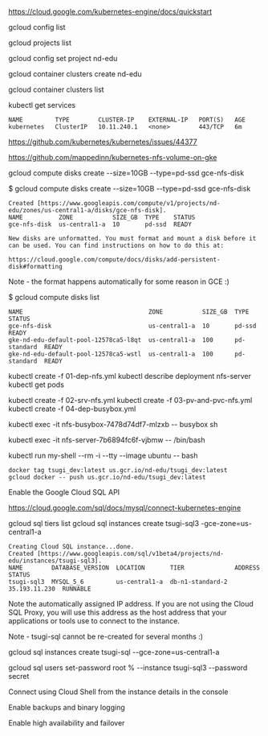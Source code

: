 
https://cloud.google.com/kubernetes-engine/docs/quickstart

gcloud config list

gcloud projects list

gcloud config set project nd-edu

gcloud container clusters create nd-edu

gcloud container clusters list

kubectl get services

    NAME         TYPE        CLUSTER-IP    EXTERNAL-IP   PORT(S)   AGE
    kubernetes   ClusterIP   10.11.240.1   <none>        443/TCP   6m


https://github.com/kubernetes/kubernetes/issues/44377

https://github.com/mappedinn/kubernetes-nfs-volume-on-gke

gcloud compute disks create --size=10GB --type=pd-ssd gce-nfs-disk

$ gcloud compute disks create --size=10GB --type=pd-ssd gce-nfs-disk

    Created [https://www.googleapis.com/compute/v1/projects/nd-edu/zones/us-central1-a/disks/gce-nfs-disk].
    NAME          ZONE           SIZE_GB  TYPE    STATUS
    gce-nfs-disk  us-central1-a  10       pd-ssd  READY
    
    New disks are unformatted. You must format and mount a disk before it
    can be used. You can find instructions on how to do this at:
    
    https://cloud.google.com/compute/docs/disks/add-persistent-disk#formatting

Note - the format happens automatically for some reason in GCE :)

$ gcloud compute disks list

    NAME                                   ZONE           SIZE_GB  TYPE         STATUS
    gce-nfs-disk                           us-central1-a  10       pd-ssd       READY
    gke-nd-edu-default-pool-12578ca5-l8qt  us-central1-a  100      pd-standard  READY
    gke-nd-edu-default-pool-12578ca5-wstl  us-central1-a  100      pd-standard  READY

kubectl create -f 01-dep-nfs.yml 
kubectl describe deployment nfs-server
kubectl get pods

kubectl create -f 02-srv-nfs.yml 
kubectl create -f 03-pv-and-pvc-nfs.yml
kubectl create -f 04-dep-busybox.yml

kubectl exec -it nfs-busybox-7478d74df7-mlzxb -- busybox sh

kubectl exec -it nfs-server-7b6894fc6f-vjbmw -- /bin/bash

kubectl run my-shell --rm -i --tty --image ubuntu -- bash


    docker tag tsugi_dev:latest us.gcr.io/nd-edu/tsugi_dev:latest
    gcloud docker -- push us.gcr.io/nd-edu/tsugi_dev:latest

Enable the Google Cloud SQL API

https://cloud.google.com/sql/docs/mysql/connect-kubernetes-engine

gcloud sql tiers list
gcloud sql instances create tsugi-sql3 -gce-zone=us-central1-a

    Creating Cloud SQL instance...done.                                                                                                           
    Created [https://www.googleapis.com/sql/v1beta4/projects/nd-edu/instances/tsugi-sql3].
    NAME        DATABASE_VERSION  LOCATION       TIER              ADDRESS        STATUS
    tsugi-sql3  MYSQL_5_6         us-central1-a  db-n1-standard-2  35.193.11.230  RUNNABLE

Note the automatically assigned IP address.  If you are not using the Cloud SQL Proxy,
you will use this address as the host address that your applications or tools use
to connect to the instance.

Note - tsugi-sql cannot be re-created for several months :)

gcloud sql instances create tsugi-sql --gce-zone=us-central1-a

gcloud sql users set-password root % --instance tsugi-sql3 --password secret

Connect using Cloud Shell from the instance details in the console

Enable backups and binary logging

Enable high availability and failover

